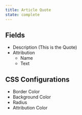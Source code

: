 ```yaml
---
title: Article Quote
state: complete
---
```


## Fields

- Description (This is the Quote)
- Attribution
  - Name
  - Text

## CSS Configurations

- Border Color
- Background Color
- Radius
- Attribution Color
